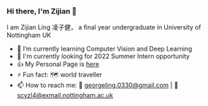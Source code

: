 ### Hi there, I'm Zijian 👋
  I am Zijian Ling 凌子健， a final year undergraduate in University of Nottingham UK
  
  - 🌱 I’m currently learning Computer Vision and Deep Learning
  - :open_book: I'm currently looking for 2022 Summer Intern opportunity
  - :thumbsup: My Personal Page is [here](https://georgelingzj.github.io)
  - ⚡ Fun fact: :world_map: world traveller
  - 📫 How to reach me: :email: georgeling.0330@gmail.com | :email: scyzl4@exmail.nottingham.ac.uk 
  
<!--
**Georgelingzj/Georgelingzj** is a ✨ _special_ ✨ repository because its `README.md` (this file) appears on your GitHub profile.

Here are some ideas to get you started:

- 🔭 I’m currently working on ...
- 🌱 I’m currently learning ...
- 👯 I’m looking to collaborate on ...
- 🤔 I’m looking for help with ...
- 💬 Ask me about ...
- 📫 How to reach me: ...
- 😄 Pronouns: ...
- ⚡ Fun fact: ...
-->
